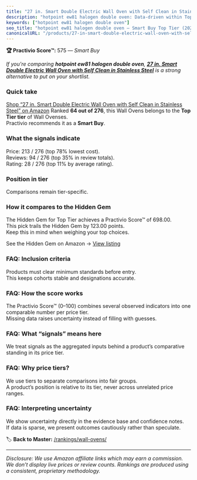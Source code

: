 ```yaml
---
title: "27 in. Smart Double Electric Wall Oven with Self Clean in Stainless Steel"
description: "hotpoint ew81 halogen double oven: Data-driven within Top Tier ranking using the Practivio Score™. Positioned by quality, value, demand, findability, momentum."
keywords: ["hotpoint ew81 halogen double oven"]
seo_title: "hotpoint ew81 halogen double oven — Smart Buy Top Tier (2025)"
canonicalURL: "/products/27-in-smart-double-electric-wall-oven-with-self-clean-in-stainless-steel-B07QFBQ9BB/"
---
```


**🏆 Practivio Score™:** 575 — _Smart Buy_


*If you're comparing **hotpoint ew81 halogen double oven**, **[27 in. Smart Double Electric Wall Oven with Self Clean in Stainless Steel](https://www.amazon.com/dp/B07QFBQ9BB?tag=practivio-20)** is a strong alternative to put on your shortlist.*
### Quick take
[Shop “27 in. Smart Double Electric Wall Oven with Self Clean in Stainless Steel” on Amazon](https://www.amazon.com/dp/B07QFBQ9BB?tag=practivio-20)
Ranked **64 out of 276**, this Wall Ovens belongs to the **Top Tier tier** of Wall Ovenses.  
Practivio recommends it as a **Smart Buy**.

### What the signals indicate
Price: 213 / 276 (top 78% lowest cost).  
Reviews: 94 / 276 (top 35% in review totals).  
Rating: 28 / 276 (top 11% by average rating).  

### Position in tier
Comparisons remain tier-specific.

### How it compares to the Hidden Gem
The Hidden Gem for Top Tier achieves a Practivio Score™ of 698.00.  
This pick trails the Hidden Gem by 123.00 points.  
Keep this in mind when weighing your top choices.  

See the Hidden Gem on Amazon → [View listing](https://www.amazon.com/dp/B00N45FU58?tag=practivio-20)

### FAQ: Inclusion criteria
Products must clear minimum standards before entry.  
This keeps cohorts stable and designations accurate.

### FAQ: How the score works
The Practivio Score™ (0–100) combines several observed indicators into one comparable number per price tier.  
Missing data raises uncertainty instead of filling with guesses.

### FAQ: What “signals” means here
We treat signals as the aggregated inputs behind a product’s comparative standing in its price tier.

### FAQ: Why price tiers?
We use tiers to separate comparisons into fair groups.  
A product’s position is relative to its tier, never across unrelated price ranges.

### FAQ: Interpreting uncertainty
We show uncertainty directly in the evidence base and confidence notes.  
If data is sparse, we present outcomes cautiously rather than speculate.


🏷️ **Back to Master:** [/rankings/wall-ovens/](/rankings/wall-ovens/)

---
_Disclosure: We use Amazon affiliate links which may earn a commission. We don’t display live prices or review counts. Rankings are produced using a consistent, proprietary methodology._
